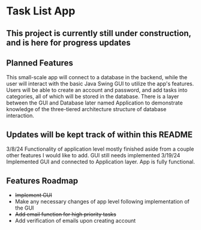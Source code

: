 # Task List App
## This project is currently still under construction, and is here for progress updates

## Planned Features
 This small-scale app will connect to a database in the backend, while the user will interact with the basic Java Swing GUI to utilize the app's features. Users will be able to create an account and password, and add tasks into categories, all of which will be stored in the database. There is a layer between the GUI and Database later named Application to demonstrate knowledge of the three-tiered architecture structure of database interaction.

 ## Updates will be kept track of within this README
 3/8/24 Functionality of application level mostly finished aside from a couple other features I would like to add. GUI still needs implemented
 3/19/24 Implemented GUI and connected to Application layer. App is fully functional.

## Features Roadmap
- ~~Implement GUI~~
- Make any necessary changes of app level following implementation of the GUI
- ~~Add email function for high priority tasks~~
- Add verification of emails upon creating account
